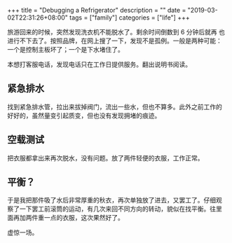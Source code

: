 +++
title = "Debugging a Refrigerator"
description = ""
date = "2019-03-02T22:31:26+08:00"
tags = ["family"]
categories = ["life"]
+++

旅游回来的时候，突然发现洗衣机不能脱水了。剩余时间倒数到 6 分钟后就再
也进行不下去了。按照品牌，在网上搜了一下，发现不是孤例。一般是两种可能：
一个是控制主板坏了；一个是下水堵住了。

本想打客服电话，发现电话只在工作日提供服务。翻出说明书阅读。

## 紧急排水

找到紧急排水管，拉出来拔掉阀门，流出一些水，但也不算多。此外之前工作的
好好的，虽然量变引起质变，但也没有发现拥堵的痕迹。

## 空载测试

把衣服都拿出来再次脱水，没有问题。放了两件轻便的衣服，工作正常。

## 平衡？

于是我把那件吸了水后非常厚重的秋衣，再次单独放了进去，又罢工了。仔细观
察了一下罢工前滚筒的运动，有几次来回不同方向的转动，貌似在找平衡。往里
面再加两件重一点的衣服，这次果然好了。

虚惊一场。
